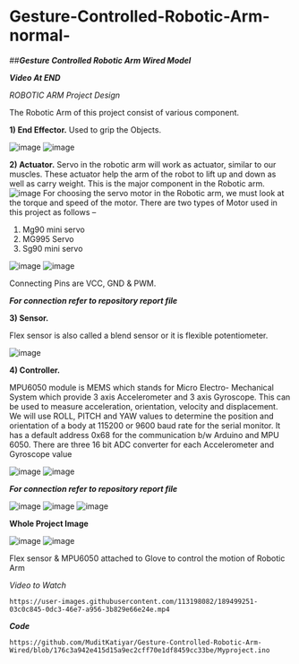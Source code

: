 # Gesture-Controlled-Robotic-Arm-normal-

##_**Gesture Controlled Robotic Arm Wired Model**_



_**Video At END**_

_ROBOTIC ARM_
_Project Design_


The Robotic Arm of this project consist of various component.

**1) End Effector.**
Used to grip the Objects.

![image](https://user-images.githubusercontent.com/113198082/189498488-69e559d7-0b3d-4bca-a646-939a0be85084.png)
![image](https://user-images.githubusercontent.com/113198082/189498519-370e6205-096f-4f33-b309-423f647a144f.png)



**2) Actuator.**
Servo in the robotic arm will work as actuator, similar to our muscles. These actuator help the arm of the robot to lift up and down as well as carry weight. This is the major component in the Robotic arm.
![image](https://user-images.githubusercontent.com/113198082/191836405-d32ced30-1049-4a45-a2a4-5326164d5f0d.png)
For choosing the servo motor in the Robotic arm, we must look at the torque and speed of the motor. There are two types of Motor used in this project as follows –
1)	Mg90 mini servo
2)	MG995 Servo
3)	Sg90 mini servo

![image](https://user-images.githubusercontent.com/113198082/191836511-e2da4d51-75ad-4c38-900d-9f18f271ab99.png)
![image](https://user-images.githubusercontent.com/113198082/191836563-c7e0fe61-a92b-4e0a-9e3e-25ad7c9c1b85.png)

Connecting Pins are VCC, GND & PWM.

**_For connection refer to repository report file_**






**3) Sensor.**

Flex sensor is also called a blend sensor or it is flexible potentiometer.

![image](https://user-images.githubusercontent.com/113198082/189498665-6d5093c7-777b-48da-b564-1dcc6f236b42.png)



**4) Controller.**

MPU6050 module is MEMS which stands for Micro Electro- Mechanical System which provide 3 axis Accelerometer and 3 axis Gyroscope. This can be used to measure acceleration, orientation, velocity and displacement. We will use ROLL, PITCH and YAW values to determine the position and orientation of a body at 115200 or 9600 baud rate for the serial monitor. It has a default address 0x68 for the communication b/w Arduino and MPU 6050. There are three 16 bit ADC converter for each Accelerometer and Gyroscope value

![image](https://user-images.githubusercontent.com/113198082/189498564-0aa4b7d9-3175-47a2-af12-dab539293d72.png)
![image](https://user-images.githubusercontent.com/113198082/189498724-990865a8-d6e2-4be1-8389-593f64b7f9c5.png)

**_For connection refer to repository report file_**



![image](https://user-images.githubusercontent.com/113198082/189498327-ecb4988f-2867-4e43-9064-787618c42925.png)
![image](https://user-images.githubusercontent.com/113198082/189498407-ed95c33c-a604-4952-8e54-617bc507cd70.png)
![image](https://user-images.githubusercontent.com/113198082/189498416-668cfd2f-0726-4fed-99a6-effdda904a54.png)


**Whole Project Image**

![image](https://user-images.githubusercontent.com/113198082/189498599-2ae94b4a-1930-4838-bb50-fa2cb759bb9f.png)
![image](https://user-images.githubusercontent.com/113198082/189498607-3a003ccd-df41-445d-9c13-f6291fc318e9.png)

Flex sensor & MPU6050 attached to Glove to control the motion of Robotic Arm

_Video to Watch_


    https://user-images.githubusercontent.com/113198082/189499251-03c0c845-0dc3-46e7-a956-3b829e66e24e.mp4


**_Code_**

    https://github.com/MuditKatiyar/Gesture-Controlled-Robotic-Arm-Wired/blob/176c3a942e415d15a9ec2cff70e1df8459cc33be/Myproject.ino
